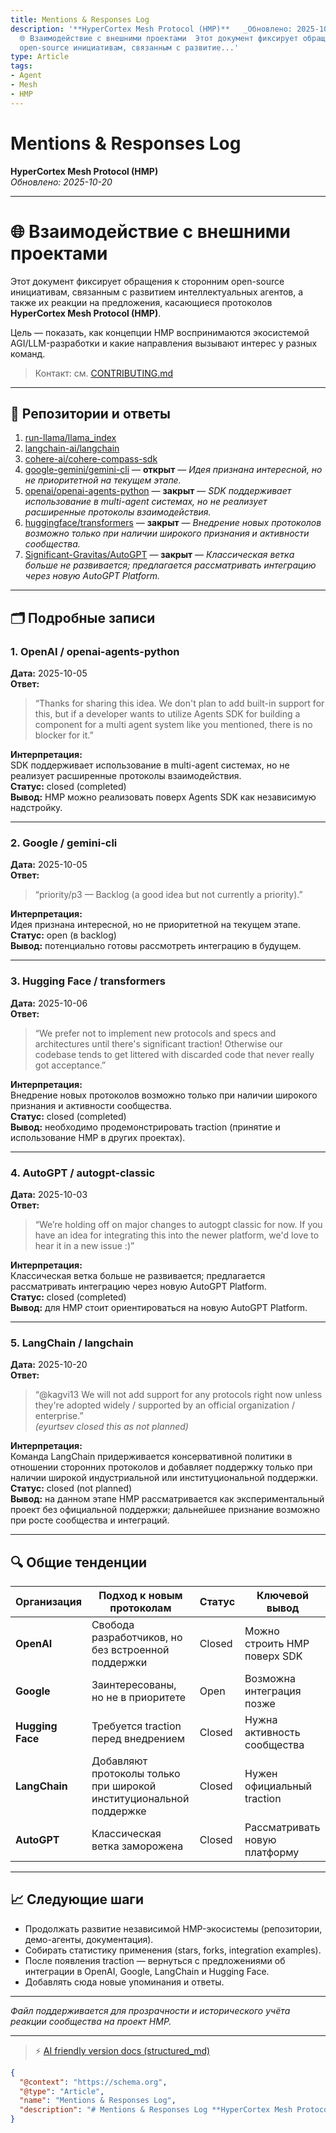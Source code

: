 ```yaml
---
title: Mentions & Responses Log
description: '**HyperCortex Mesh Protocol (HMP)**   _Обновлено: 2025-10-20_  ---  #
  🌐 Взаимодействие с внешними проектами  Этот документ фиксирует обращения к сторонним
  open-source инициативам, связанным с развитие...'
type: Article
tags:
- Agent
- Mesh
- HMP
---
```


# Mentions & Responses Log
**HyperCortex Mesh Protocol (HMP)**  
_Обновлено: 2025-10-20_

---

# 🌐 Взаимодействие с внешними проектами

Этот документ фиксирует обращения к сторонним open-source инициативам, связанным с развитием интеллектуальных агентов, а также их реакции на предложения, касающиеся протоколов **HyperCortex Mesh Protocol (HMP)**.

Цель — показать, как концепции HMP воспринимаются экосистемой AGI/LLM-разработки и какие направления вызывают интерес у разных команд.

> Контакт: см. [CONTRIBUTING.md](CONTRIBUTING.md)

---

## 🧩 Репозитории и ответы

1. [run-llama/llama_index](https://github.com/run-llama/llama_index/issues/19937)  
2. [langchain-ai/langchain](https://github.com/langchain-ai/langchain/issues/33092)  
3. [cohere-ai/cohere-compass-sdk](https://github.com/cohere-ai/cohere-compass-sdk/issues/154)  
4. [google-gemini/gemini-cli](https://github.com/google-gemini/gemini-cli/issues/9513) — **открыт** — *Идея признана интересной, но не приоритетной на текущем этапе.*  
5. [openai/openai-agents-python](https://github.com/openai/openai-agents-python/issues/1799) — **закрыт** — *SDK поддерживает использование в multi-agent системах, но не реализует расширенные протоколы взаимодействия.*  
6. [huggingface/transformers](https://github.com/huggingface/transformers/issues/41139) — **закрыт** — *Внедрение новых протоколов возможно только при наличии широкого признания и активности сообщества.*  
7. [Significant-Gravitas/AutoGPT](https://github.com/Significant-Gravitas/AutoGPT/issues/10461) — **закрыт** — *Классическая ветка больше не развивается; предлагается рассматривать интеграцию через новую AutoGPT Platform.*

---

## 🗂 Подробные записи

### **1. OpenAI / openai-agents-python**
**Дата:** 2025-10-05  
**Ответ:**  
> “Thanks for sharing this idea. We don't plan to add built-in support for this, but if a developer wants to utilize Agents SDK for building a component for a multi agent system like you mentioned, there is no blocker for it.”

**Интерпретация:**  
SDK поддерживает использование в multi-agent системах, но не реализует расширенные протоколы взаимодействия.  
**Статус:** closed (completed)  
**Вывод:** HMP можно реализовать поверх Agents SDK как независимую надстройку.

---

### **2. Google / gemini-cli**
**Дата:** 2025-10-05  
**Ответ:**  
> “priority/p3 — Backlog (a good idea but not currently a priority).”

**Интерпретация:**  
Идея признана интересной, но не приоритетной на текущем этапе.  
**Статус:** open (в backlog)  
**Вывод:** потенциально готовы рассмотреть интеграцию в будущем.

---

### **3. Hugging Face / transformers**
**Дата:** 2025-10-06  
**Ответ:**  
> “We prefer not to implement new protocols and specs and architectures until there's significant traction! Otherwise our codebase tends to get littered with discarded code that never really got acceptance.”

**Интерпретация:**  
Внедрение новых протоколов возможно только при наличии широкого признания и активности сообщества.  
**Статус:** closed (completed)  
**Вывод:** необходимо продемонстрировать traction (принятие и использование HMP в других проектах).

---

### **4. AutoGPT / autogpt-classic**
**Дата:** 2025-10-03  
**Ответ:**  
> “We’re holding off on major changes to autogpt classic for now. If you have an idea for integrating this into the newer platform, we'd love to hear it in a new issue :)”

**Интерпретация:**  
Классическая ветка больше не развивается; предлагается рассматривать интеграцию через новую AutoGPT Platform.  
**Статус:** closed (completed)  
**Вывод:** для HMP стоит ориентироваться на новую AutoGPT Platform.

---

### **5. LangChain / langchain**
**Дата:** 2025-10-20  
**Ответ:**  
> “@kagvi13 We will not add support for any protocols right now unless they're adopted widely / supported by an official organization / enterprise.”  
> *(eyurtsev closed this as not planned)*

**Интерпретация:**  
Команда LangChain придерживается консервативной политики в отношении сторонних протоколов и добавляет поддержку только при наличии широкой индустриальной или институциональной поддержки.  
**Статус:** closed (not planned)  
**Вывод:** на данном этапе HMP рассматривается как экспериментальный проект без официальной поддержки; дальнейшее признание возможно при росте сообщества и интеграций.

---

## 🔍 Общие тенденции

| Организация        | Подход к новым протоколам                                      | Статус | Ключевой вывод |
|--------------------|---------------------------------------------------------------|---------|----------------|
| **OpenAI**         | Свобода разработчиков, но без встроенной поддержки             | Closed  | Можно строить HMP поверх SDK |
| **Google**         | Заинтересованы, но не в приоритете                            | Open    | Возможна интеграция позже |
| **Hugging Face**   | Требуется traction перед внедрением                            | Closed  | Нужна активность сообщества |
| **LangChain**      | Добавляют протоколы только при широкой институциональной поддержке | Closed  | Нужен официальный traction |
| **AutoGPT**        | Классическая ветка заморожена                                 | Closed  | Рассматривать новую платформу |

---

## 📈 Следующие шаги

- Продолжать развитие независимой HMP-экосистемы (репозитории, демо-агенты, документация).  
- Собирать статистику применения (stars, forks, integration examples).  
- После появления traction — вернуться с предложениями об интеграции в OpenAI, Google, LangChain и Hugging Face.  
- Добавлять сюда новые упоминания и ответы.

---

_Файл поддерживается для прозрачности и исторического учёта реакции сообщества на проект HMP._


---
> ⚡ [AI friendly version docs (structured_md)](index.md)


```json
{
  "@context": "https://schema.org",
  "@type": "Article",
  "name": "Mentions & Responses Log",
  "description": "# Mentions & Responses Log **HyperCortex Mesh Protocol (HMP)**   _Обновлено: 2025-10-20_  ---  # 🌐 В..."
}
```
